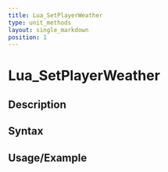 ```yaml
---
title: Lua_SetPlayerWeather
type: unit_methods
layout: single_markdown
position: 1
---
```


# Lua_SetPlayerWeather

## Description

## Syntax

## Usage/Example


